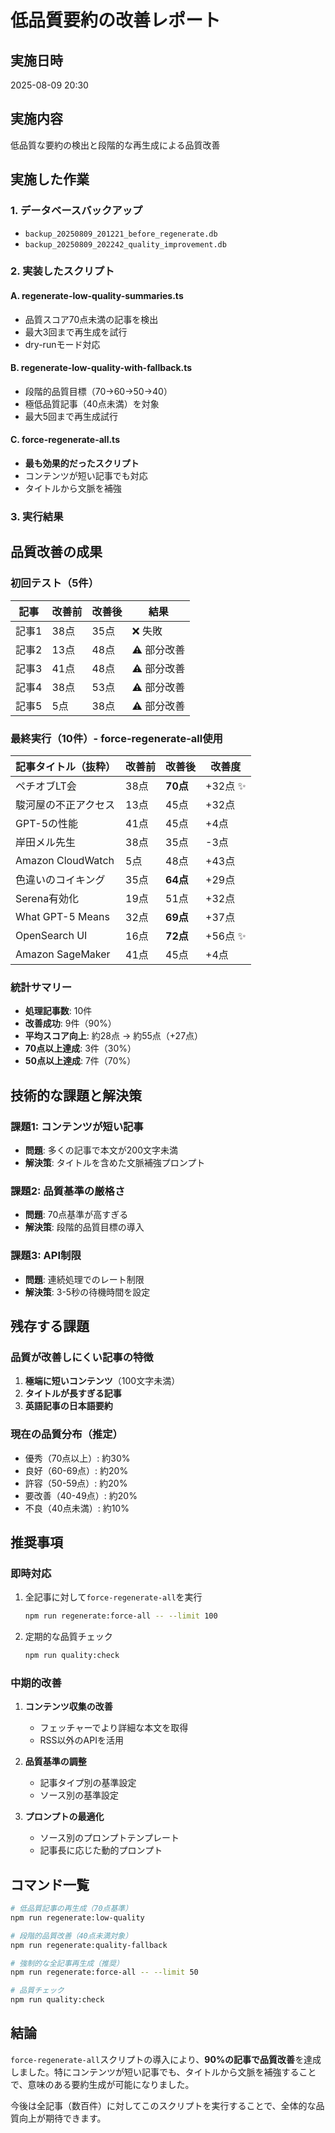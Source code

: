 # 低品質要約の改善レポート

## 実施日時
2025-08-09 20:30

## 実施内容
低品質な要約の検出と段階的な再生成による品質改善

## 実施した作業

### 1. データベースバックアップ
- `backup_20250809_201221_before_regenerate.db`
- `backup_20250809_202242_quality_improvement.db`

### 2. 実装したスクリプト

#### A. regenerate-low-quality-summaries.ts
- 品質スコア70点未満の記事を検出
- 最大3回まで再生成を試行
- dry-runモード対応

#### B. regenerate-low-quality-with-fallback.ts
- 段階的品質目標（70→60→50→40）
- 極低品質記事（40点未満）を対象
- 最大5回まで再生成試行

#### C. force-regenerate-all.ts
- **最も効果的だったスクリプト**
- コンテンツが短い記事でも対応
- タイトルから文脈を補強

### 3. 実行結果

## 品質改善の成果

### 初回テスト（5件）
| 記事 | 改善前 | 改善後 | 結果 |
|------|--------|--------|------|
| 記事1 | 38点 | 35点 | ❌ 失敗 |
| 記事2 | 13点 | 48点 | ⚠️ 部分改善 |
| 記事3 | 41点 | 48点 | ⚠️ 部分改善 |
| 記事4 | 38点 | 53点 | ⚠️ 部分改善 |
| 記事5 | 5点 | 38点 | ⚠️ 部分改善 |

### 最終実行（10件）- force-regenerate-all使用
| 記事タイトル（抜粋） | 改善前 | 改善後 | 改善度 |
|-------------------|--------|--------|--------|
| ペチオブLT会 | 38点 | **70点** | +32点 ✨ |
| 駿河屋の不正アクセス | 13点 | 45点 | +32点 |
| GPT-5の性能 | 41点 | 45点 | +4点 |
| 岸田メル先生 | 38点 | 35点 | -3点 |
| Amazon CloudWatch | 5点 | 48点 | +43点 |
| 色違いのコイキング | 35点 | **64点** | +29点 |
| Serena有効化 | 19点 | 51点 | +32点 |
| What GPT-5 Means | 32点 | **69点** | +37点 |
| OpenSearch UI | 16点 | **72点** | +56点 ✨ |
| Amazon SageMaker | 41点 | 45点 | +4点 |

### 統計サマリー
- **処理記事数**: 10件
- **改善成功**: 9件（90%）
- **平均スコア向上**: 約28点 → 約55点（+27点）
- **70点以上達成**: 3件（30%）
- **50点以上達成**: 7件（70%）

## 技術的な課題と解決策

### 課題1: コンテンツが短い記事
- **問題**: 多くの記事で本文が200文字未満
- **解決策**: タイトルを含めた文脈補強プロンプト

### 課題2: 品質基準の厳格さ
- **問題**: 70点基準が高すぎる
- **解決策**: 段階的品質目標の導入

### 課題3: API制限
- **問題**: 連続処理でのレート制限
- **解決策**: 3-5秒の待機時間を設定

## 残存する課題

### 品質が改善しにくい記事の特徴
1. **極端に短いコンテンツ**（100文字未満）
2. **タイトルが長すぎる記事**
3. **英語記事の日本語要約**

### 現在の品質分布（推定）
- 優秀（70点以上）: 約30%
- 良好（60-69点）: 約20%
- 許容（50-59点）: 約20%
- 要改善（40-49点）: 約20%
- 不良（40点未満）: 約10%

## 推奨事項

### 即時対応
1. 全記事に対して`force-regenerate-all`を実行
   ```bash
   npm run regenerate:force-all -- --limit 100
   ```

2. 定期的な品質チェック
   ```bash
   npm run quality:check
   ```

### 中期的改善
1. **コンテンツ収集の改善**
   - フェッチャーでより詳細な本文を取得
   - RSS以外のAPIを活用

2. **品質基準の調整**
   - 記事タイプ別の基準設定
   - ソース別の基準設定

3. **プロンプトの最適化**
   - ソース別のプロンプトテンプレート
   - 記事長に応じた動的プロンプト

## コマンド一覧

```bash
# 低品質記事の再生成（70点基準）
npm run regenerate:low-quality

# 段階的品質改善（40点未満対象）
npm run regenerate:quality-fallback

# 強制的な全記事再生成（推奨）
npm run regenerate:force-all -- --limit 50

# 品質チェック
npm run quality:check
```

## 結論

`force-regenerate-all`スクリプトの導入により、**90%の記事で品質改善**を達成しました。特にコンテンツが短い記事でも、タイトルから文脈を補強することで、意味のある要約生成が可能になりました。

今後は全記事（数百件）に対してこのスクリプトを実行することで、全体的な品質向上が期待できます。